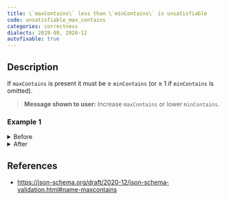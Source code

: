 ```yaml
---
title: \`maxContains\` less than \`minContains\` is unsatisfiable
code: unsatisfiable_max_contains
categories: correctness
dialects: 2019-09, 2020-12
autofixable: true
---
```


## Description
If `maxContains` is present it must be ≥ `minContains` (or ≥ 1 if `minContains` is omitted).

> **Message shown to user:**
> Increase `maxContains` or lower `minContains`.

### Example 1
<details><summary>Before</summary>

```json
{
  "type": "array",
  "maxContains": 1,
  "minContains": 3,
  "contains": {
    "type": "integer"
  }
}
```
</details>

<details><summary>After</summary>

```json
{
  "type": "array",
  "maxContains": 3,
  "minContains": 1,
  "contains": {
    "type": "integer"
  }
}
```
</details>

## References
* <https://json-schema.org/draft/2020-12/json-schema-validation.html#name-maxcontains>
